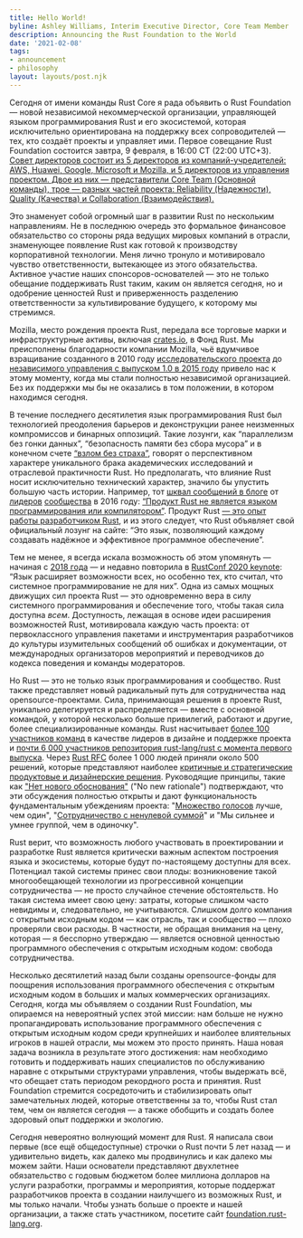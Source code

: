 ```yaml
---
title: Hello World!
byline: Ashley Williams, Interim Executive Director, Core Team Member
description: Announcing the Rust Foundation to the World
date: '2021-02-08'
tags:
- announcement
- philosophy
layout: layouts/post.njk
---
```


Сегодня от имени команды Rust Core я рада объявить о Rust Foundation — новой независимой некоммерческой организации, управляющей языком программирования Rust и его экосистемой, которая исключительно ориентирована на поддержку всех сопроводителей — тех, кто создаёт проекты и управляет ими. Первое совещание Rust Foundation состоится завтра, 9 февраля, в 16:00 СТ (22:00 UTC+3). [Совет директоров состоит из 5 директоров из компаний-учредителей: AWS, Huawei, Google, Microsoft и Mozilla, и 5 директоров из управления проектом. Двое из них — представители Core Team (Основной команды), трое — разных частей проекта: Reliability (Надежности), Quality (Качества) и Collaboration (Взаимодействия).](/board/)

Это знаменует собой огромный шаг в развитии Rust по нескольким направлениям. Не в последнюю очередь это формальное финансовое обязательство со стороны ряда ведущих мировых компаний в отрасли, знаменующее появление Rust как готовой к производству корпоративной технологии. Меня лично тронуло и мотивировало чувство ответственности, вытекающее из этого обязательства. Активное участие наших спонсоров-основателей — это не только обещание поддерживать Rust таким, каким он является сегодня, но и одобрение ценностей Rust и приверженность разделению ответственности за культивирование будущего, к которому мы стремимся.

Mozilla, место рождения проекта Rust, передала все торговые марки и инфраструктурные активы, включая [crates.io](https://crates.io/), в Фонд Rust. Мы преисполнены благодарности компании Mozilla, чьё вдумчивое взращивание созданного в 2010 году [исследовательского проекта](https://research.mozilla.org/rust/) до [независимого управления с выпуском 1.0 в 2015 году](https://blog.rust-lang.org/2015/05/15/Rust-1.0.html) привело нас к этому моменту, когда мы стали полностью независимой организацией. Без их поддержки мы бы не оказались в том положении, в котором находимся сегодня.

В течение последнего десятилетия язык программирования Rust был технологией преодоления барьеров и деконструкции ранее неизменных компромиссов и бинарных оппозиций. Такие лозунги, как “параллелизм без гонки данных”, “безопасность памяти без сбора мусора” и в конечном счете [“взлом без страха”](https://www.youtube.com/watch?v=lO1z-7cuRYI), говорят о перспективном характере уникального брака академических исследований и отраслевой практичности Rust. Но предполагать, что влияние Rust носит исключительно технический характер, значило бы упустить большую часть истории. Например, тот [шквал сообщений в блоге](https://brson.github.io/fireflowers/) от [лидеров](https://medium.com/@ag_dubs/fire-flowers-and-marios-marketing-rust-996b3fdbe8f3) [сообщества](https://graydon2.dreamwidth.org/247406.html) в 2016 году: [“Продукт Rust не является языком программирования или компилятором”](https://steveklabnik.com/writing/rust-is-more-than-safety). Продукт Rust [ — это опыт работы разработчиком Rust](https://www.thefeedbackloop.xyz/safety-is-rusts-fireflower/), и из этого следует, что Rust объявляет свой официальный лозунг на сайте: “Это язык, позволяющий каждому создавать надёжное и эффективное программное обеспечение”.

Тем не менее, я всегда искала возможность об этом упомянуть — начиная с [2018 года](https://github.com/rust-lang/www.rust-lang.org/commit/f59adeb7fa645e282b2359cb7e10e331ac00d9c5) — и недавно повторила в [RustConf 2020 keynote](https://youtu.be/IwPRu5FhfIQ?t=2164): “Язык расширяет возможности всех, но особенно тех, кто считал, что системное программирование не для них”. Одна из самых мощных движущих сил проекта Rust — это одновременно вера в силу системного программирования и обеспечение того, чтобы такая сила доступна *всем*. Доступность, лежащая в основе идеи расширения возможностей Rust, мотивировала каждую часть проекта: от первоклассного управления пакетами и инструментария разработчиков до культуры изумительных сообщений об ошибках и документации, от международных организаторов мероприятий и переводчиков до кодекса поведения и команды модераторов.

Но Rust — это не только язык программирования и сообщество. Rust также представляет новый радикальный путь для сотрудничества над opensource-проектами. Сила, принимающая решения в проекте Rust, уникально делегируется и распределяется — вместе с основной командой, у которой несколько больше привилегий, работают и другие, более специализированные команды. Rust насчитывает [более 100 участников команд](https://www.rust-lang.org/governance) в качестве лидеров в дизайне и поддержке проекта и [почти 6 000 участников репозитория rust-lang/rust с момента первого выпуска](https://thanks.rust-lang.org/). Через [Rust RFC](https://github.com/rust-lang/rfcs) более 1 000 людей приняли около 500 решений, которые представляют наиболее [критичные и стратегические продуктовые и дизайнерские решения](https://github.com/rust-lang/rfcs#when-you-need-to-follow-this-process). Руководящие принципы, такие как ["Нет нового обоснования"](http://aturon.github.io/tech/2018/05/25/listening-part-1/#the-great-int-debate-and-the-no-new-rationale-rule) ("No new rationale") подтверждают, что эти обсуждения полностью открыты и дают функциональность фундаментальным убеждениям проекта: "[Множество голосов](http://smallcultfollowing.com/babysteps/blog/2020/12/30/the-more-things-change/#on-pluralism-and-the-rust-organization) лучше, чем один", "[Сотрудничество с ненулевой суммой](https://youtu.be/JLstJFvdl4s?t=1808)" и "Мы сильнее и умнее группой, чем в одиночку".

Rust верит, что возможность любого участвовать в проектировании и разработке Rust является критически важным аспектом построения языка и экосистемы, которые будут по-настоящему доступны для всех. Потенциал такой системы принес свои плоды: возникновение такой многообещающей технологии из прогрессивной концепции сотрудничества — не просто случайное стечение обстоятельств. Но такая система имеет свою цену: затраты, которые слишком часто невидимы и, следовательно, не учитываются. Слишком долго компания с открытым исходным кодом — как отрасль, так и сообщество — плохо проверяли свои расходы. В частности, не обращая внимания на цену, которая — я бесспорно утверждаю — является основной ценностью программного обеспечения с открытым исходным кодом: свобода сотрудничества.

Несколько десятилетий назад были созданы opensource-фонды для поощрения использования программного обеспечения с открытым исходным кодом в больших и малых коммерческих организациях. Сегодня, когда мы объявляем о создании Rust Foundation, мы опираемся на невероятный успех этой миссии: нам больше не нужно пропагандировать использование программного обеспечения с открытым исходным кодом среди крупнейших и наиболее влиятельных игроков в нашей отрасли, мы можем это просто принять. Наша новая задача возникла в результате этого достижения: нам необходимо готовить и поддерживать наших специалистов по обслуживанию наравне с открытыми структурами управления, чтобы выдержать всё, что обещает стать периодом рекордного роста и принятия. Rust Foundation стремится сосредоточить и стабилизировать опыт замечательных людей, которые ответственны за то, чтобы Rust стал тем, чем он является сегодня — а также обобщить и создать более здоровый опыт поддержки и экологию.

Сегодня невероятно волнующий момент для Rust. Я написала свои первые (все ещё общедоступные) строчки о Rust почти 5 лет назад — и удивительно видеть, как далеко мы продвинулись и как далеко мы можем зайти. Наши основатели представляют двухлетнее обязательство с годовым бюджетом более миллиона долларов на услуги разработки, программы и мероприятия, которые поддержат разработчиков проекта в создании наилучшего из возможных Rust, и мы только начали. Чтобы узнать больше о проекте и нашей организации, а также стать участником, посетите сайт [foundation.rust-lang.org](https://foundation.rust-lang.org).
